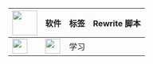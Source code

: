 | <img src="https://raw.githubusercontent.com/fmz200/wool_scripts/main/icons/lige47/spotify(green).png" width="50"></img> | 软件 | 标签 | Rewrite 脚本 |
|-----------|------|--------|--------------|
[<img src="https://gitlab.com/lodepuly/iconlibrary/-/raw/main/App_icon/120px/Loon.png" width="30"></img>](https://raw.githubusercontent.com/Yu9191/Rewrite/main/vistavip.js) | <img src="https://raw.githubusercontent.com/fmz200/wool_scripts/main/icons/lige47/spotify(green).png" width="30"></img> | 学习 |